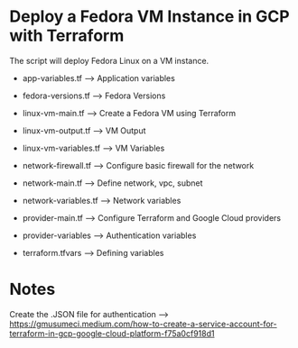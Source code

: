 # Deploy a Fedora VM Instance in GCP with Terraform

The script will deploy Fedora Linux on a VM instance.

- app-variables.tf -->  Application variables

- fedora-versions.tf --> Fedora Versions

- linux-vm-main.tf --> Create a Fedora VM using Terraform

- linux-vm-output.tf --> VM Output

- linux-vm-variables.tf --> VM Variables 

- network-firewall.tf --> Configure basic firewall for the network

- network-main.tf --> Define network, vpc, subnet

- network-variables.tf --> Network variables

- provider-main.tf --> Configure Terraform and Google Cloud providers

- provider-variables --> Authentication variables

- terraform.tfvars --> Defining variables 

# Notes

Create the .JSON file for authentication --> https://gmusumeci.medium.com/how-to-create-a-service-account-for-terraform-in-gcp-google-cloud-platform-f75a0cf918d1

